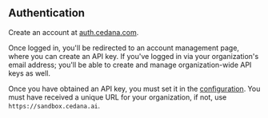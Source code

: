 ## Authentication

Create an account at [auth.cedana.com](https://auth.cedana.com).

Once logged in, you'll be redirected to an account management page, where you can create an API key. If you've logged in via your organization's email address; you'll be able to create and manage organization-wide API keys as well.

Once you have obtained an API key, you must set it in the [configuration](configuration.md). You must have received a unique URL for your organization, if not, use `https://sandbox.cedana.ai`.

